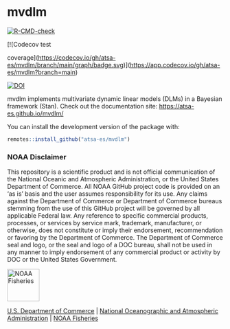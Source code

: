 
<!-- README.md is generated from README.Rmd. Please edit that file -->

# mvdlm

<!-- badges: start -->
[![R-CMD-check](https://github.com/atsa-es/mvdlm/workflows/R-CMD-check/badge.svg)](https://github.com/atsa-es/mvdlm/actions)
<!-- badges: end -->

<!-- badges: start --> [![Codecov test
coverage](https://codecov.io/gh/atsa-es/mvdlm/branch/main/graph/badge.svg)](https://app.codecov.io/gh/atsa-es/mvdlm?branch=main)
<!-- badges: end -->

[![DOI](https://zenodo.org/badge/538718637.svg)](https://zenodo.org/badge/latestdoi/538718637)

mvdlm implements multivariate dynamic linear models (DLMs) in a Bayesian
framework (Stan). Check out the documentation site:
<https://atsa-es.github.io/mvdlm/>

You can install the development version of the package with:

``` r
remotes::install_github("atsa-es/mvdlm")
```

### NOAA Disclaimer

This repository is a scientific product and is not official
communication of the National Oceanic and Atmospheric Administration, or
the United States Department of Commerce. All NOAA GitHub project code
is provided on an ‘as is’ basis and the user assumes responsibility for
its use. Any claims against the Department of Commerce or Department of
Commerce bureaus stemming from the use of this GitHub project will be
governed by all applicable Federal law. Any reference to specific
commercial products, processes, or services by service mark, trademark,
manufacturer, or otherwise, does not constitute or imply their
endorsement, recommendation or favoring by the Department of Commerce.
The Department of Commerce seal and logo, or the seal and logo of a DOC
bureau, shall not be used in any manner to imply endorsement of any
commercial product or activity by DOC or the United States Government.

<img src="https://raw.githubusercontent.com/nmfs-general-modeling-tools/nmfspalette/main/man/figures/noaa-fisheries-rgb-2line-horizontal-small.png" height="75" alt="NOAA Fisheries">

[U.S. Department of Commerce](https://www.commerce.gov/) \| [National
Oceanographic and Atmospheric Administration](https://www.noaa.gov) \|
[NOAA Fisheries](https://www.fisheries.noaa.gov/)
